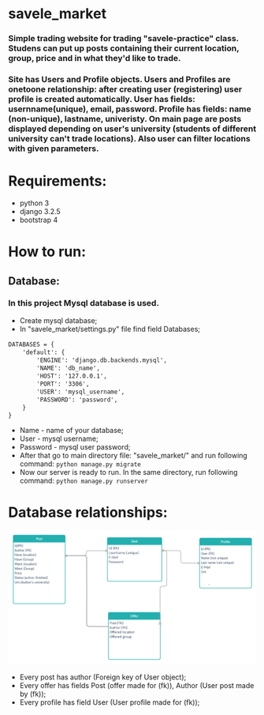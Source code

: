 # savele_market
### Simple trading website for trading "savele-practice" class. Studens can put up posts containing their current location, group, price and in what they'd like to trade.
### Site has Users and Profile objects. Users and Profiles are onetoone relationship: after creating user (registering) user profile is created automatically. User has fields: usernname(unique), email, password. Profile has fields: name (non-unique), lastname, univeristy. On main page are posts displayed depending on user's university (students of different university can't trade locations). Also user can filter locations with given parameters.

# Requirements:
- python 3
- django 3.2.5
- bootstrap 4

# How to run:
## Database:
### In this project Mysql database is used.
- Create mysql database;
- In "savele_market/settings.py" file find field Databases;
```
DATABASES = {
    'default': {
        'ENGINE': 'django.db.backends.mysql',
        'NAME': 'db_name',
        'HOST': '127.0.0.1',
        'PORT': '3306',
        'USER': 'mysql_username',
        'PASSWORD': 'password',
    }
}
```
- Name - name of your database;
- User - mysql username;
- Password - mysql user password;
- After that go to main directory file: "savele_market/" and run following command: ``` python manage.py migrate ```
- Now our server is ready to run. In the same directory, run following command: ``` python manage.py runserver ```

# Database relationships:
![](images/based.jpg)
- Every post has author (Foreign key of User object);
- Every offer has fields Post (offer made for (fk)), Author (User post made by (fk));
- Every profile has field User (User profile made for (fk));
  

